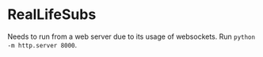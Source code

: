 # RealLifeSubs

Needs to run from a web server due to its usage of websockets. Run `python -m http.server 8000`.
